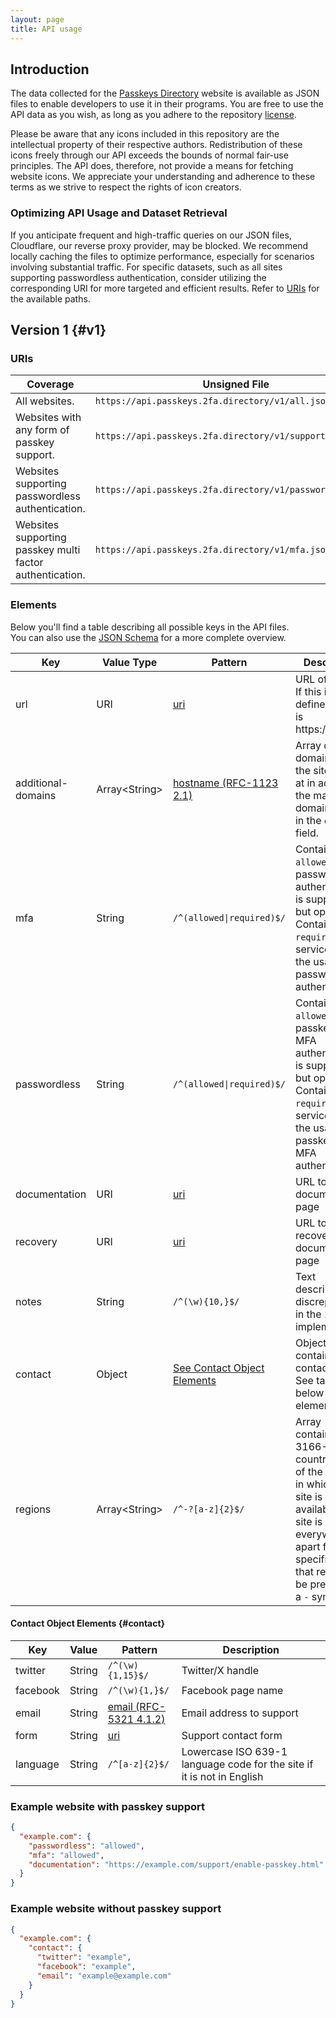 ```yaml
---
layout: page
title: API usage
---
```


## Introduction

The data collected for the [Passkeys Directory][site] website is available as JSON files to enable developers to
use it in their programs. You are free to use the API data as you wish, as long as you adhere to the repository [license][license].

Please be aware that any icons included in this repository are the intellectual property of their respective authors.
Redistribution of these icons freely through our API exceeds the bounds of normal fair-use principles.
The API does, therefore, not provide a means for fetching website icons. We appreciate your understanding and adherence
to these terms as we strive to respect the rights of icon creators.

### Optimizing API Usage and Dataset Retrieval

If you anticipate frequent and high-traffic queries on our JSON files, Cloudflare, our reverse proxy provider, may be
blocked. We recommend locally caching the files to optimize performance, especially for scenarios involving substantial
traffic. For specific datasets, such as all sites supporting passwordless authentication, consider utilizing the
corresponding URI for more targeted and efficient results. Refer to [URIs](#uris) for the available paths.

## Version 1 {#v1}

### URIs

| Coverage                                                 | Unsigned File                                             | PGP Signed File                                               |
|----------------------------------------------------------|-----------------------------------------------------------|---------------------------------------------------------------|
| All websites.                                            | `https://api.passkeys.2fa.directory/v1/all.json`          | `https://api.passkeys.2fa.directory/v1/all.json.sig`          |
| Websites with any form of passkey support.               | `https://api.passkeys.2fa.directory/v1/supported.json`    | `https://api.passkeys.2fa.directory/v1/supported.json.sig`    |
| Websites supporting passwordless authentication.         | `https://api.passkeys.2fa.directory/v1/passwordless.json` | `https://api.passkeys.2fa.directory/v1/passwordless.json.sig` |
| Websites supporting passkey multi factor authentication. | `https://api.passkeys.2fa.directory/v1/mfa.json`          | `https://api.passkeys.2fa.directory/v1/mfa.json.sig`          |

### Elements

Below you'll find a table describing all possible keys in the API files.  
You can also use the [JSON Schema][json_schema] for a more complete overview.

| Key                | Value Type     | Pattern                                                            | Description                                                                                                                                                                                             |
|--------------------|----------------|--------------------------------------------------------------------|---------------------------------------------------------------------------------------------------------------------------------------------------------------------------------------------------------|
| url                | URI            | [uri](https://www.rfc-editor.org/info/rfc6570)                     | URL of the site. If this is not defined, the url is https://`domain`                                                                                                                                    |
| additional-domains | Array\<String> | [hostname (RFC-1123 2.1)](https://www.rfc-editor.org/info/rfc1123) | Array of domains that the site exists at in addition to the main domain listed in the `domain` field.                                                                                                   |
| mfa                | String         | `/^(allowed\|required)$/`                                          | Contains `allowed` if passwordless authentication is supported but optional. Contains `required` if the service forces the usage of passwordless authentication.                                        |
| passwordless       | String         | `/^(allowed\|required)$/`                                          | Contains `allowed` if passkey as MFA authentication is supported but optional. Contains `required` if the service forces the usage of passkeys as MFA authentication.                                   |
| documentation      | URI            | [uri](https://www.rfc-editor.org/info/rfc6570)                     | URL to documentation page                                                                                                                                                                               |
| recovery           | URI            | [uri](https://www.rfc-editor.org/info/rfc6570)                     | URL to recovery documentation page                                                                                                                                                                      |
| notes              | String         | `/^(\w){10,}$/`                                                    | Text describing any discrepancies in the 2FA implementation                                                                                                                                             |
| contact            | Object         | [See Contact Object Elements](#contact)                            | Object containing contact details. See table below for elements                                                                                                                                         |
| regions            | Array\<String> | `/^-?[a-z]{2}$/`                                                   | Array containing ISO 3166-1 country codes of the regions in which the site is available. If the site is available everywhere apart from a specific region, that region will be prefixed by a `-` symbol |

#### Contact Object Elements {#contact}

| Key      | Value  | Pattern                                                           | Description                                                            |
|----------|--------|-------------------------------------------------------------------|------------------------------------------------------------------------|
| twitter  | String | `/^(\w){1,15}$/`                                                  | Twitter/X handle                                                       |
| facebook | String | `/^(\w){1,}$/`                                                    | Facebook page name                                                     |
| email    | String | [email (RFC-5321 4.1.2)](https://www.rfc-editor.org/info/rfc5321) | Email address to support                                               |
| form     | String | [uri](https://www.rfc-editor.org/info/rfc6570)                    | Support contact form                                                   |
| language | String | `/^[a-z]{2}$/`                                                    | Lowercase ISO 639-1 language code for the site if it is not in English |

### Example website with passkey support

```JSON
{
  "example.com": {
    "passwordless": "allowed",
    "mfa": "allowed",
    "documentation": "https://example.com/support/enable-passkey.html"
  }
}
```

### Example website without passkey support

```JSON
{
  "example.com": {
    "contact": {
      "twitter": "example",
      "facebook": "example",
      "email": "example@example.com"
    }
  }
}
``` 

[site]: https://passkeys.2fa.directory/
[json_schema]: https://github.com/2factorauth/passkeys/blob/master/tests/api_schema.json
[license]: https://github.com/2factorauth/passkeys/tree/master/LICENSE.md
